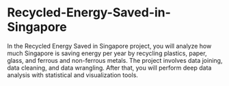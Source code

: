# Recycled-Energy-Saved-in-Singapore
In the Recycled Energy Saved in Singapore project, you will analyze how much Singapore is saving energy per year by recycling plastics, paper, glass, and ferrous and non-ferrous metals. The project involves data joining, data cleaning, and data wrangling. After that, you will perform deep data analysis with statistical and visualization tools. 
